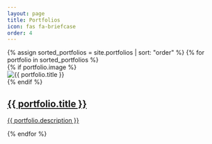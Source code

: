 ```yaml
---
layout: page
title: Portfolios
icon: fas fa-briefcase
order: 4
---
```


<div class="portfolio-grid">
  {% assign sorted_portfolios = site.portfolios | sort: "order" %}
  {% for portfolio in sorted_portfolios %}
    <div class="portfolio-item">
      {% if portfolio.image %}
        <div class="portfolio-image">
          <img src="{{ portfolio.image }}" alt="{{ portfolio.title }}">
        </div>
      {% endif %}
      <div class="portfolio-content">
        <a href="{{ portfolio.url | relative_url }}">
          <h2>{{ portfolio.title }}</h2>
          <p>{{ portfolio.description }}</p>
        </a>
      </div>
    </div>
  {% endfor %}
</div>
